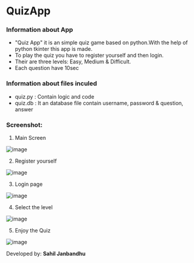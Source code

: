 # QuizApp
### Information about App

- "Quiz App" it is an simple quiz game based on python.With the help of python tkinter this app is made.
- To play the quiz you have to register yourself and then login.
- Their are three levels: Easy, Medium & Difficult.
- Each question have 10sec 

### Information about files inculed

- quiz.py : Contain logic and code
- quiz.db : It an database file contain username, password & question, answer

### Screenshot:
1. Main Screen

![image](https://user-images.githubusercontent.com/22257930/86759685-52668580-c062-11ea-97d8-39f8838c32dd.png)

2. Register yourself

![image](https://user-images.githubusercontent.com/22257930/86759943-7b871600-c062-11ea-8e4b-98cb2c8eca1b.png)

3. Login page

![image](https://user-images.githubusercontent.com/22257930/86760058-922d6d00-c062-11ea-90dd-2ce6a02b3278.png)

4. Select the level

![image](https://user-images.githubusercontent.com/22257930/86760302-c012b180-c062-11ea-9f44-8f4a72436a92.png)

5. Enjoy the Quiz

![image](https://user-images.githubusercontent.com/22257930/86760514-e5072480-c062-11ea-83c6-e9a51b1c0886.png)

Developed by: **Sahil Janbandhu**

